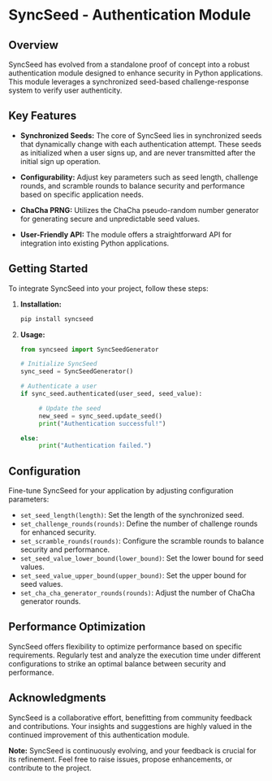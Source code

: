 # SyncSeed - Authentication Module

## Overview

SyncSeed has evolved from a standalone proof of concept into a robust authentication module designed to enhance security in Python applications. This module leverages a synchronized seed-based challenge-response system to verify user authenticity.

## Key Features

- **Synchronized Seeds:** The core of SyncSeed lies in synchronized seeds that dynamically change with each authentication attempt. These seeds as initialized when a user signs up, and are never transmitted after the initial sign up operation.

- **Configurability:** Adjust key parameters such as seed length, challenge rounds, and scramble rounds to balance security and performance based on specific application needs.

- **ChaCha PRNG:** Utilizes the ChaCha pseudo-random number generator for generating secure and unpredictable seed values.

- **User-Friendly API:** The module offers a straightforward API for integration into existing Python applications.

## Getting Started

To integrate SyncSeed into your project, follow these steps:

1. **Installation:**
   ```bash
   pip install syncseed
   ```

2. **Usage:**
   ```python
   from syncseed import SyncSeedGenerator

   # Initialize SyncSeed
   sync_seed = SyncSeedGenerator()

   # Authenticate a user
   if sync_seed.authenticated(user_seed, seed_value):

        # Update the seed
        new_seed = sync_seed.update_seed()
        print("Authentication successful!")

   else:
        print("Authentication failed.")
   ```

## Configuration

Fine-tune SyncSeed for your application by adjusting configuration parameters:

- `set_seed_length(length)`: Set the length of the synchronized seed.
- `set_challenge_rounds(rounds)`: Define the number of challenge rounds for enhanced security.
- `set_scramble_rounds(rounds)`: Configure the scramble rounds to balance security and performance.
- `set_seed_value_lower_bound(lower_bound)`: Set the lower bound for seed values.
- `set_seed_value_upper_bound(upper_bound)`: Set the upper bound for seed values.
- `set_cha_cha_generator_rounds(rounds)`: Adjust the number of ChaCha generator rounds.

## Performance Optimization

SyncSeed offers flexibility to optimize performance based on specific requirements. Regularly test and analyze the execution time under different configurations to strike an optimal balance between security and performance.

## Acknowledgments

SyncSeed is a collaborative effort, benefitting from community feedback and contributions. Your insights and suggestions are highly valued in the continued improvement of this authentication module.

**Note:** SyncSeed is continuously evolving, and your feedback is crucial for its refinement. Feel free to raise issues, propose enhancements, or contribute to the project.
